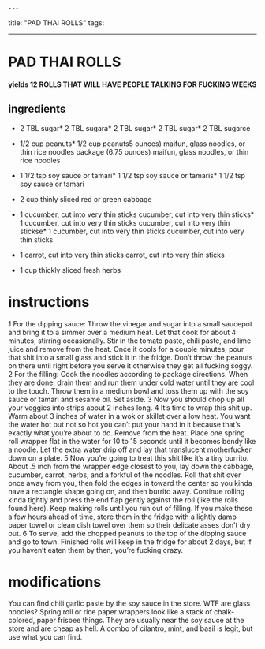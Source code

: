 

	---
title: "PAD THAI ROLLS"
tags:

---
# PAD THAI ROLLS
#### yields 12 ROLLS THAT WILL HAVE PEOPLE TALKING FOR FUCKING WEEKS
## ingredients
* 2 TBL sugar* 2 TBL sugara* 2 TBL sugar* 2 TBL sugar* 2 TBL sugarce

* 1/2 cup peanuts* 1/2 cup peanuts5 ounces) maifun, glass noodles, or thin rice noodles package (6.75 ounces) maifun, glass noodles, or thin rice noodles

* 1 1/2 tsp soy sauce or tamari* 1 1/2 tsp soy sauce or tamaris* 1 1/2 tsp soy sauce or tamari
* 2 cup thinly sliced red or green cabbage

* 1 cucumber, cut into very thin sticks cucumber, cut into very thin sticks* 1 cucumber, cut into very thin sticks cucumber, cut into very thin stickse* 1 cucumber, cut into very thin sticks cucumber, cut into very thin sticks
* 1 carrot, cut into very thin sticks carrot, cut into very thin sticks

* 1 cup thickly sliced fresh herbs

# instructions
1 For the dipping sauce: Throw the vinegar and sugar into a small saucepot and bring it to a simmer over a medium heat. Let that cook for about 4 minutes, stirring occasionally. Stir in the tomato paste, chili paste, and lime juice and remove from the heat. Once it cools for a couple minutes, pour that shit into a small glass and stick it in the fridge. Don’t throw the peanuts on there until right before you serve it otherwise they get all fucking soggy.
2 For the filling: Cook the noodles according to package directions. When they are done, drain them and run them under cold water until they are cool to the touch. Throw them in a medium bowl and toss them up with the soy sauce or tamari and sesame oil. Set aside.
3 Now you should chop up all your veggies into strips about 2 inches long.
4 It’s time to wrap this shit up. Warm about 3 inches of water in a wok or skillet over a low heat. You want the water hot but not so hot you can’t put your hand in it because that’s exactly what you’re about to do. Remove from the heat. Place one spring roll wrapper flat in the water for 10 to 15 seconds until it becomes bendy like a noodle. Let the extra water drip off and lay that translucent motherfucker down on a plate.
5 Now you’re going to treat this shit like it’s a tiny burrito. About .5 inch from the wrapper edge closest to you, lay down the cabbage, cucumber, carrot, herbs, and a forkful of the noodles. Roll that shit over once away from you, then fold the edges in toward the center so you kinda have a rectangle shape going on, and then burrito away. Continue rolling kinda tightly and press the end flap gently against the roll (like the rolls found here). Keep making rolls until you run out of filling. If you make these a few hours ahead of time, store them in the fridge with a lightly damp paper towel or clean dish towel over them so their delicate asses don’t dry out.
6 To serve, add the chopped peanuts to the top of the dipping sauce and go to town. Finished rolls will keep in the fridge for about 2 days, but if you haven’t eaten them by then, you’re fucking crazy.

# modifications

You can find chili garlic paste by the soy sauce in the store.
 WTF are glass noodles?
 Spring roll or rice paper wrappers look like a stack of chalk-colored, paper frisbee things. They are usually near the soy sauce at the store and are cheap as hell.
 A combo of cilantro, mint, and basil is legit, but use what you can find.

